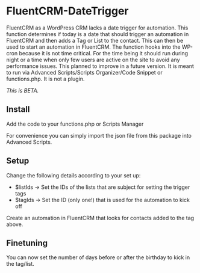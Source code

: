 # FluentCRM-DateTrigger

FluentCRM as a WordPress CRM lacks a date trigger for automation. This function determines if today is a date that should trigger an automation in FluentCRM and then adds a Tag or List to the contact. This can then be used to start an automation in FluentCRM. The function hooks into the WP-cron because it is not time critical. For the time being it should run during night or a time when only few users are active on the site to avoid any performance issues. This planned to improve in a future version. It is meant to run via Advanced Scripts/Scripts Organizer/Code Snippet or functions.php. It is not a plugin.

*This is BETA.*

## Install

Add the code to your functions.php or Scripts Manager

For convenience you can simply import the json file from this package into Advanced Scripts. 

## Setup

Change the following details according to your set up:
  - $listIds -> Set the IDs of the lists that are subject for setting the trigger tags
  - $tagIds -> Set the ID (only one!) that is used for the automation to kick off

Create an automation in FluentCRM that looks for contacts added to the tag above.

## Finetuning

You can now set the number of days before or after the birthday to kick in the tag/list.
